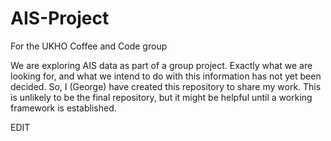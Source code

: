 # AIS-Project
For the UKHO Coffee and Code group

We are exploring AIS data as part of a group project.
Exactly what we are looking for, and what we intend to do with this information has not yet been decided.
So, I (George) have created this repository to share my work.
This is unlikely to be the final repository, but it might be helpful until a working framework is established.

EDIT
